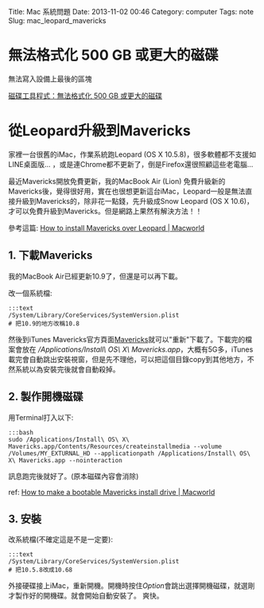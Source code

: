Title: Mac 系統問題
Date: 2013-11-02 00:46
Category: computer
Tags: note
Slug: mac_leopard_mavericks

# 無法格式化 500 GB 或更大的磁碟

無法寫入設備上最後的區塊

[磁碟工具程式：無法格式化 500 GB 或更大的磁碟](http://support.apple.com/kb/TS2644?viewlocale=zh_TW&locale=zh_TW)

# 從Leopard升級到Mavericks

家裡一台很舊的iMac，作業系統跑Leopard (OS X 10.5.8)，很多軟體都不支援如 LINE桌面版... ，或是連Chrome都不更新了，倒是Firefox還很照顧這些老電腦...

最近Mavericks開放免費更新，我的MacBook Air (Lion) 免費升級新的Mavericks後，覺得很好用，實在也很想更新這台iMac，Leopard一般是無法直接升級到Mavericks的，除非花一點錢，先升級成Snow Leopard (OS X 10.6)，才可以免費升級到Mavericks。但是網路上果然有解決方法！！

參考這篇: [How to install Mavericks over Leopard | Macworld](http://www.macworld.com/article/2056564/how-to-install-mavericks-over-leopard.html)



## 1. 下載Mavericks

我的MacBook Air已經更新10.9了，但還是可以再下載。

改一個系統檔:

    :::text
    /System/Library/CoreServices/SystemVersion.plist
    # 把10.9的地方改稱10.8

然後到iTunes Mavericks官方頁面[Mavericks](https://itunes.apple.com/tw/app/id675248567?mt=12)就可以"重新"下載了。下載完的檔案會放在 */Applications/Install\ OS\ X\ Mavericks.app*，大概有5G多，iTunes載完會自動跳出安裝視窗，但是先不理他，可以把這個目錄copy到其他地方，不然系統以為安裝完後就會自動殺掉。

## 2. 製作開機磁碟

用Terminal打入以下:

    :::bash
    sudo /Applications/Install\ OS\ X\ Mavericks.app/Contents/Resources/createinstallmedia --volume /Volumes/MY_EXTURNAL_HD --applicationpath /Applications/Install\ OS\ X\ Mavericks.app --nointeraction

訊息跑完後就好了。(原本磁碟內容會消除)

ref: [How to make a bootable Mavericks install drive | Macworld](http://www.macworld.com/article/2056561/how-to-make-a-bootable-mavericks-install-drive.html)


## 3. 安裝

改系統檔(不確定這是不是一定要):

    :::text
    /System/Library/CoreServices/SystemVersion.plist
    # 把10.5.8改成10.68


外接硬碟接上iMac，重新開機。開機時按住*Option*會跳出選擇開機磁碟，就選剛才製作好的開機碟。就會開始自動安裝了。 爽快。
